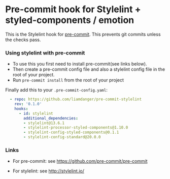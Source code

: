 Pre-commit hook for Stylelint + styled-components / emotion
=============================

This is the Stylelint hook for [pre-commit](https://github.com/pre-commit/pre-commit). This prevents git commits unless the checks pass.

### Using stylelint with pre-commit

- To use this you first need to install pre-commit(see links below).
- Then create a pre-commit config file and also a stylelint config file in the root of your project.
- Run `pre-commit install` from the root of your project

Finally add this to your `.pre-commit-config.yaml`:

```yaml
  - repo: https://github.com/liamdanger/pre-commit-stylelint
    rev: '0.1.0'
    hooks:
      - id: stylelint
        additional_dependencies:
        - stylelint@13.6.1
        - stylelint-processor-styled-components@1.10.0
        - stylelint-config-styled-components@0.1.1
        - stylelint-config-standard@20.0.0
 ```

 ### Links
 - For pre-commit: see https://github.com/pre-commit/pre-commit

 - For stylelint: see http://stylelint.io/


